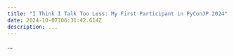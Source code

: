 ```yaml
---
title: "I Think I Talk Too Less: My First Participant in PyConJP 2024"
date: 2024-10-07T06:31:42.614Z
description: ...
---
```

.﻿..